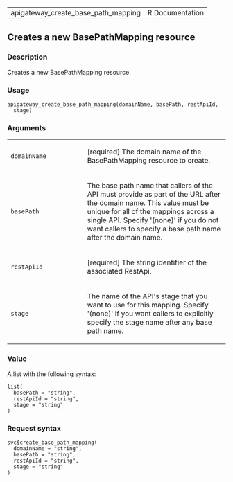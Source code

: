 <table style="width: 100%;">
<tbody>
<tr class="odd">
<td>apigateway_create_base_path_mapping</td>
<td style="text-align: right;">R Documentation</td>
</tr>
</tbody>
</table>

## Creates a new BasePathMapping resource

### Description

Creates a new BasePathMapping resource.

### Usage

    apigateway_create_base_path_mapping(domainName, basePath, restApiId,
      stage)

### Arguments

<table>
<colgroup>
<col style="width: 35%" />
<col style="width: 65%" />
</colgroup>
<tbody>
<tr class="odd">
<td><code
id="apigateway_create_base_path_mapping_:_domainName">domainName</code></td>
<td><p>[required] The domain name of the BasePathMapping resource to
create.</p></td>
</tr>
<tr class="even">
<td><code
id="apigateway_create_base_path_mapping_:_basePath">basePath</code></td>
<td><p>The base path name that callers of the API must provide as part
of the URL after the domain name. This value must be unique for all of
the mappings across a single API. Specify '(none)' if you do not want
callers to specify a base path name after the domain name.</p></td>
</tr>
<tr class="odd">
<td><code
id="apigateway_create_base_path_mapping_:_restApiId">restApiId</code></td>
<td><p>[required] The string identifier of the associated
RestApi.</p></td>
</tr>
<tr class="even">
<td><code
id="apigateway_create_base_path_mapping_:_stage">stage</code></td>
<td><p>The name of the API's stage that you want to use for this
mapping. Specify '(none)' if you want callers to explicitly specify the
stage name after any base path name.</p></td>
</tr>
</tbody>
</table>

### Value

A list with the following syntax:

    list(
      basePath = "string",
      restApiId = "string",
      stage = "string"
    )

### Request syntax

    svc$create_base_path_mapping(
      domainName = "string",
      basePath = "string",
      restApiId = "string",
      stage = "string"
    )
